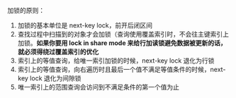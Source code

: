 加锁的原则：
1. 加锁的基本单位是 next-key lock，前开后闭区间
2. 查找过程中扫描到的对象才会加锁（查询使用覆盖索引时，不会往主键索引上加锁。**如果你要用 lock in share mode 来给行加读锁避免数据被更新的话，就必须得绕过覆盖索引的优化**
3. 索引上的等值查询，给唯一索引加锁的时候，next-key lock 退化为行锁
4. 索引上的等值查询，向右遍历时且最后一个值不满足等值条件的时候，next-key lock 退化为间隙锁
5. 唯一索引上的范围查询会访问到不满足条件的第一个值为止